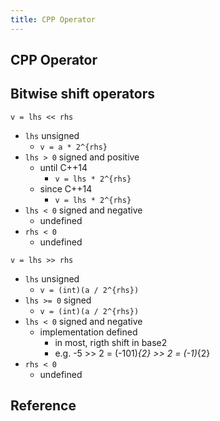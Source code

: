 ```yaml
---
title: CPP Operator
---
```


## CPP Operator


## Bitwise shift operators
`v = lhs << rhs`

* `lhs` unsigned
    * `v = a * 2^{rhs}`
* `lhs > 0` signed and positive
    * until C++14
        * `v = lhs * 2^{rhs}`
    * since C++14
        * `v = lhs * 2^{rhs}`
* `lhs < 0` signed and negative
    * undefined
* `rhs < 0`
    * undefined

`v = lhs >> rhs`

* `lhs` unsigned
    * `v = (int)(a / 2^{rhs})`
* `lhs >= 0` signed
    * `v = (int)(a / 2^{rhs})`
* `lhs < 0` signed and negative
    * implementation defined
        * in most, rigth shift in base2
        * e.g. -5 >> 2 = (-101)_{2} >> 2 = (-1)_{2}
* `rhs < 0`
    * undefined


## Reference

